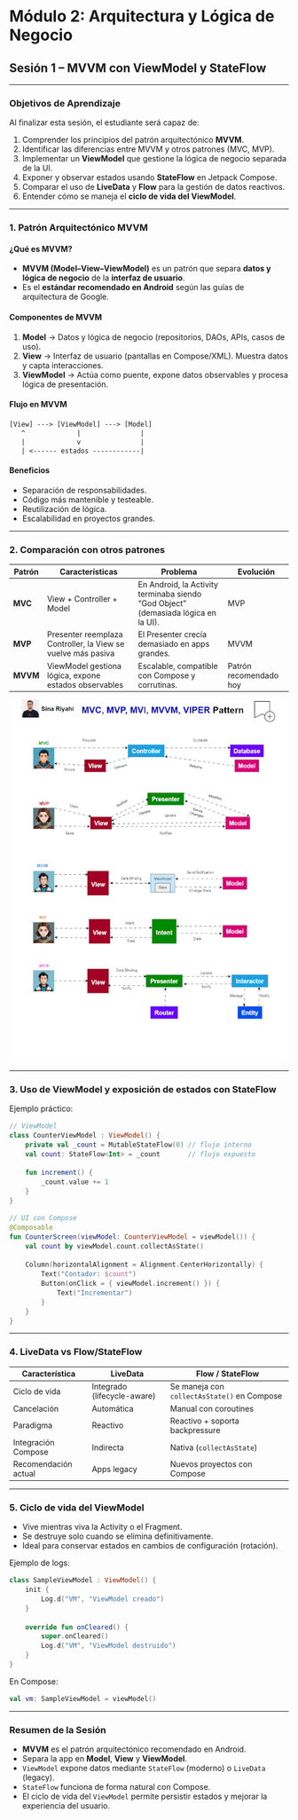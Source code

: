 # Módulo 2: Arquitectura y Lógica de Negocio  
## Sesión 1 – MVVM con ViewModel y StateFlow

---

### Objetivos de Aprendizaje
Al finalizar esta sesión, el estudiante será capaz de:
1. Comprender los principios del patrón arquitectónico **MVVM**.  
2. Identificar las diferencias entre MVVM y otros patrones (MVC, MVP).  
3. Implementar un **ViewModel** que gestione la lógica de negocio separada de la UI.  
4. Exponer y observar estados usando **StateFlow** en Jetpack Compose.  
5. Comparar el uso de **LiveData** y **Flow** para la gestión de datos reactivos.  
6. Entender cómo se maneja el **ciclo de vida del ViewModel**.  

---

### 1. Patrón Arquitectónico MVVM

#### ¿Qué es MVVM?
- **MVVM (Model–View–ViewModel)** es un patrón que separa **datos y lógica de negocio** de la **interfaz de usuario**.  
- Es el **estándar recomendado en Android** según las guías de arquitectura de Google.  

#### Componentes de MVVM
1. **Model** → Datos y lógica de negocio (repositorios, DAOs, APIs, casos de uso).  
2. **View** → Interfaz de usuario (pantallas en Compose/XML). Muestra datos y capta interacciones.  
3. **ViewModel** → Actúa como puente, expone datos observables y procesa lógica de presentación.  

#### Flujo en MVVM
```
[View] ---> [ViewModel] ---> [Model]
   ^             |               |
   |             v               |
   | <------ estados ------------|
```

#### Beneficios
- Separación de responsabilidades.  
- Código más mantenible y testeable.  
- Reutilización de lógica.  
- Escalabilidad en proyectos grandes.  

---

### 2. Comparación con otros patrones

| Patrón | Características | Problema | Evolución |
|--------|-----------------|----------|-----------|
| **MVC** | View + Controller + Model | En Android, la Activity terminaba siendo “God Object” (demasiada lógica en la UI). | MVP |
| **MVP** | Presenter reemplaza Controller, la View se vuelve más pasiva | El Presenter crecía demasiado en apps grandes. | MVVM |
| **MVVM** | ViewModel gestiona lógica, expone estados observables | Escalable, compatible con Compose y corrutinas. | Patrón recomendado hoy |

![Diagrama](./img/architectures.gif)

---

### 3. Uso de ViewModel y exposición de estados con StateFlow

Ejemplo práctico:

```kotlin
// ViewModel
class CounterViewModel : ViewModel() {
    private val _count = MutableStateFlow(0) // flujo interno
    val count: StateFlow<Int> = _count       // flujo expuesto

    fun increment() {
        _count.value += 1
    }
}
```

```kotlin
// UI con Compose
@Composable
fun CounterScreen(viewModel: CounterViewModel = viewModel()) {
    val count by viewModel.count.collectAsState()

    Column(horizontalAlignment = Alignment.CenterHorizontally) {
        Text("Contador: $count")
        Button(onClick = { viewModel.increment() }) {
            Text("Incrementar")
        }
    }
}
```

---

### 4. LiveData vs Flow/StateFlow

| Característica      | LiveData                         | Flow / StateFlow                        |
|----------------------|----------------------------------|------------------------------------------|
| Ciclo de vida        | Integrado (lifecycle-aware)      | Se maneja con `collectAsState()` en Compose |
| Cancelación          | Automática                      | Manual con coroutines |
| Paradigma            | Reactivo                        | Reactivo + soporta backpressure |
| Integración Compose  | Indirecta                        | Nativa (`collectAsState`) |
| Recomendación actual | Apps legacy                     | Nuevos proyectos con Compose |

---

### 5. Ciclo de vida del ViewModel

- Vive mientras viva la Activity o el Fragment.  
- Se destruye solo cuando se elimina definitivamente.  
- Ideal para conservar estados en cambios de configuración (rotación).  

Ejemplo de logs:

```kotlin
class SampleViewModel : ViewModel() {
    init {
        Log.d("VM", "ViewModel creado")
    }

    override fun onCleared() {
        super.onCleared()
        Log.d("VM", "ViewModel destruido")
    }
}
```

En Compose:

```kotlin
val vm: SampleViewModel = viewModel()
```

---

### Resumen de la Sesión
- **MVVM** es el patrón arquitectónico recomendado en Android.  
- Separa la app en **Model**, **View** y **ViewModel**.  
- `ViewModel` expone datos mediante `StateFlow` (moderno) o `LiveData` (legacy).  
- `StateFlow` funciona de forma natural con Compose.  
- El ciclo de vida del `ViewModel` permite persistir estados y mejorar la experiencia del usuario.  
